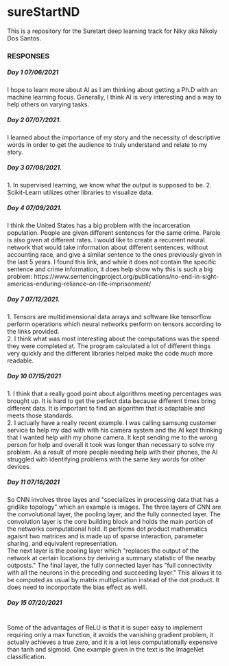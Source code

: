 # sureStartND
This is a repository for the Suretart deep learning track for Niky aka Nikoly Dos Santos.  
<h3> RESPONSES   </h3>
<h5> Day 1 07/06/2021  </h5>
I hope to learn more about AI as I am thinking about getting a Ph.D with an machine learning focus. Generally, I think AI is very interesting and a way to help others on varying tasks.   
<h5> Day 2 07/07/2021.  </h5>
I learned about the importance of my story and the necessity of descriptive words in order to get the audience to truly understand and relate to my story.  
<h5> Day 3 07/08/2021.  </h5>
1. In supervised learning, we know what the output is supposed to be.  
2. Scikit-Learn utilizes other libraries to visualize data.  
<h5> Day 4 07/09/2021.  </h5>
I think the United States has a big problem with the incarceration population. People are given different sentences for the same crime. Parole is also given at different rates. I would like to create a recurrent neural network that would take information about different sentences, without accounting race, and give a similar sentence to the ones previously given in the last 5 years. I found this link, and while it does not contain the specific sentence and crime information, it does help show why this is such a big problem: https://www.sentencingproject.org/publications/no-end-in-sight-americas-enduring-reliance-on-life-imprisonment/
<h5> Day 7 07/12/2021.  </h5>
1. Tensors are multidimensional data arrays and software like tensorflow perform operations which neural networks perform on tensors according to the links provided. <br>
2. I think what was most interesting about the computations was the speed they were completed at. The program calculated a lot of different things very quickly and the different libraries helped make the code much more readable. 
<h5> Day 10 07/15/2021 <br> </h5>
1. I think that a really good point about algorithms meeting percentages was brought up. It is hard to get the perfect data because different times bring different data. It is important to find an algorithm that is adaptable and meets those standards. <br>
2. I actually have a really recent example. I was calling samsung customer service to help my dad with with his camera system and the AI kept thinking that I wanted help with my phone camera. It kept sending me to the wrong person for help and overall it took was longer than necessary to solve my problem. As a result of more people needing help with their phones, the AI struggled with identifying problems with the same key words for other devices. 
<h5> Day 11 07/16/2021 <br> </h5>
So CNN involves three layes and "specializes in processing data that has a gridlike topology" which an example is images. The three layers of CNN are the convolutional layer, the pooling layer, and the fully connected layer. The convolution layer is the core building block and holds the main portion of the networks computational hold. It performs dot product mathematics agaisnt two matrices and is made up of sparse interaction, parameter sharing, and equivalent representation. <br>
The next layer is the pooling layer which "replaces the output of the network at certain locations by deriving a summary statistic of the nearby outposts." The final layer, the fully connected layer has "full connectivity with all the neurons in the preceding and succeeding layer." This allows it to be computed as usual by matrix multiplication instead of the dot product. It does need to incorportate the bias effect as welll. <br>
<h5> Day 15 07/20/2021 </h5> <br>
Some of the advantages of ReLU is that it is super easy to implement requiring only a max function, it avoids the vanishing gradient problem, it actually achieves a true zero, and it is a lot less computationally expensive than tanh and sigmoid. One example given in the text is the ImageNet classification. 


